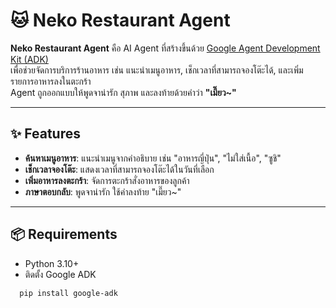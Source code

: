 # 🐱 Neko Restaurant Agent

**Neko Restaurant Agent** คือ AI Agent ที่สร้างขึ้นด้วย [Google Agent Development Kit (ADK)](https://github.com/google-deepmind/agent-development-kit)  
เพื่อช่วยจัดการบริการร้านอาหาร เช่น แนะนำเมนูอาหาร, เช็กเวลาที่สามารถจองโต๊ะได้, และเพิ่มรายการอาหารลงในตะกร้า  
Agent ถูกออกแบบให้พูดจาน่ารัก สุภาพ และลงท้ายด้วยคำว่า **"เมี๊ยว~"**

---

## ✨ Features
- **ค้นหาเมนูอาหาร**: แนะนำเมนูจากคำอธิบาย เช่น "อาหารญี่ปุ่น", "ไม่ใส่เนื้อ", "ซูชิ"
- **เช็กเวลาจองโต๊ะ**: แสดงเวลาที่สามารถจองโต๊ะได้ในวันที่เลือก
- **เพิ่มอาหารลงตะกร้า**: จัดการตะกร้าสั่งอาหารของลูกค้า
- **ภาษาตอบกลับ**: พูดจาน่ารัก ใช้คำลงท้าย "เมี๊ยว~"

---

## 📦 Requirements
- Python 3.10+
- ติดตั้ง Google ADK
```bash
  pip install google-adk
```